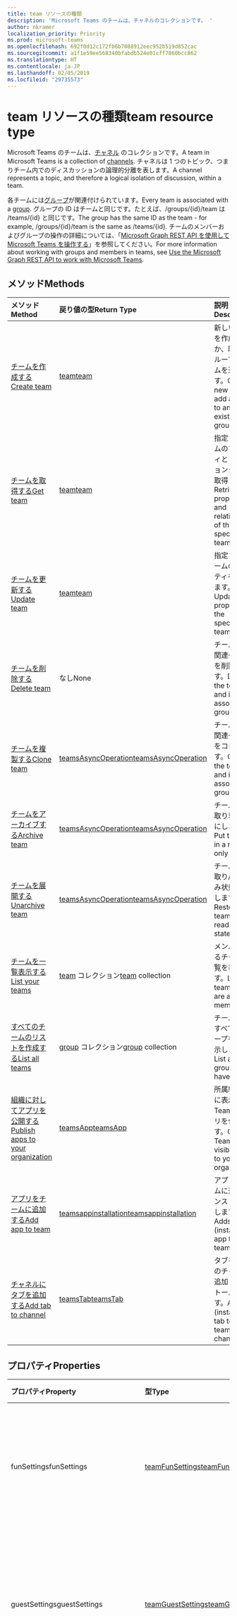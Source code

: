 ```yaml
---
title: team リソースの種類
description: 'Microsoft Teams のチームは、チャネルのコレクションです。 '
author: nkramer
localization_priority: Priority
ms.prod: microsoft-teams
ms.openlocfilehash: 692f0d12c172fb6b7088912eec952b519d852cac
ms.sourcegitcommit: a1f1e59ee568340bfabdb524e01cff7860bcc862
ms.translationtype: HT
ms.contentlocale: ja-JP
ms.lasthandoff: 02/05/2019
ms.locfileid: "29735573"
---
```

# <a name="team-resource-type"></a><span data-ttu-id="1b6e8-103">team リソースの種類</span><span class="sxs-lookup"><span data-stu-id="1b6e8-103">team resource type</span></span>



<span data-ttu-id="1b6e8-104">Microsoft Teams のチームは、[チャネル](channel.md) のコレクションです。</span><span class="sxs-lookup"><span data-stu-id="1b6e8-104">A team in Microsoft Teams is a collection of [channels](channel.md).</span></span> <span data-ttu-id="1b6e8-105">チャネルは 1 つのトピック、つまりチーム内でのディスカッションの論理的分離を表します。</span><span class="sxs-lookup"><span data-stu-id="1b6e8-105">A channel represents a topic, and therefore a logical isolation of discussion, within a team.</span></span>

<span data-ttu-id="1b6e8-106">各チームには[グループ](../resources/group.md)が関連付けられています。</span><span class="sxs-lookup"><span data-stu-id="1b6e8-106">Every team is associated with a [group](../resources/group.md).</span></span>
<span data-ttu-id="1b6e8-107">グループの ID はチームと同じです。たとえば、/groups/{id}/team は /teams/{id} と同じです。</span><span class="sxs-lookup"><span data-stu-id="1b6e8-107">The group has the same ID as the team - for example, /groups/{id}/team is the same as /teams/{id}.</span></span>
<span data-ttu-id="1b6e8-108">チームのメンバーおよびグループの操作の詳細については、「[Microsoft Graph REST API を使用して Microsoft Teams を操作する](teams-api-overview.md)」を参照してください。</span><span class="sxs-lookup"><span data-stu-id="1b6e8-108">For more information about working with groups and members in teams, see [Use the Microsoft Graph REST API to work with Microsoft Teams](teams-api-overview.md).</span></span>

## <a name="methods"></a><span data-ttu-id="1b6e8-109">メソッド</span><span class="sxs-lookup"><span data-stu-id="1b6e8-109">Methods</span></span>

| <span data-ttu-id="1b6e8-110">メソッド</span><span class="sxs-lookup"><span data-stu-id="1b6e8-110">Method</span></span>       | <span data-ttu-id="1b6e8-111">戻り値の型</span><span class="sxs-lookup"><span data-stu-id="1b6e8-111">Return Type</span></span>  |<span data-ttu-id="1b6e8-112">説明</span><span class="sxs-lookup"><span data-stu-id="1b6e8-112">Description</span></span>|
|:---------------|:--------|:----------|
|[<span data-ttu-id="1b6e8-113">チームを作成する</span><span class="sxs-lookup"><span data-stu-id="1b6e8-113">Create team</span></span>](../api/team-put-teams.md) | [<span data-ttu-id="1b6e8-114">team</span><span class="sxs-lookup"><span data-stu-id="1b6e8-114">team</span></span>](team.md) | <span data-ttu-id="1b6e8-115">新しいチームを作成するか、既存のグループにチームを追加します。</span><span class="sxs-lookup"><span data-stu-id="1b6e8-115">Create a new team, or add a team to an existing group.</span></span>|
|[<span data-ttu-id="1b6e8-116">チームを取得する</span><span class="sxs-lookup"><span data-stu-id="1b6e8-116">Get team</span></span>](../api/team-get.md) | [<span data-ttu-id="1b6e8-117">team</span><span class="sxs-lookup"><span data-stu-id="1b6e8-117">team</span></span>](team.md) | <span data-ttu-id="1b6e8-118">指定したチームのプロパティとリレーションシップを取得します。</span><span class="sxs-lookup"><span data-stu-id="1b6e8-118">Retrieve the properties and relationships of the specified team.</span></span>|
|[<span data-ttu-id="1b6e8-119">チームを更新する</span><span class="sxs-lookup"><span data-stu-id="1b6e8-119">Update team</span></span>](../api/team-update.md) | [<span data-ttu-id="1b6e8-120">team</span><span class="sxs-lookup"><span data-stu-id="1b6e8-120">team</span></span>](team.md) |<span data-ttu-id="1b6e8-121">指定されたチームのプロパティを更新します。</span><span class="sxs-lookup"><span data-stu-id="1b6e8-121">Update the properties of the specified team.</span></span> |
|[<span data-ttu-id="1b6e8-122">チームを削除する</span><span class="sxs-lookup"><span data-stu-id="1b6e8-122">Delete team</span></span>](/graph/api/group-delete?view=graph-rest-1.0) | <span data-ttu-id="1b6e8-123">なし</span><span class="sxs-lookup"><span data-stu-id="1b6e8-123">None</span></span> |<span data-ttu-id="1b6e8-124">チームとその関連グループを削除します。</span><span class="sxs-lookup"><span data-stu-id="1b6e8-124">Delete the team and its associated group.</span></span> |
|[<span data-ttu-id="1b6e8-125">チームを複製する</span><span class="sxs-lookup"><span data-stu-id="1b6e8-125">Clone team</span></span>](../api/team-clone.md) | [<span data-ttu-id="1b6e8-126">teamsAsyncOperation</span><span class="sxs-lookup"><span data-stu-id="1b6e8-126">teamsAsyncOperation</span></span>](../resources/teamsasyncoperation.md) |<span data-ttu-id="1b6e8-127">チームとその関連グループをコピーします。</span><span class="sxs-lookup"><span data-stu-id="1b6e8-127">Copy the team and its associated group.</span></span> |
|[<span data-ttu-id="1b6e8-128">チームをアーカイブする</span><span class="sxs-lookup"><span data-stu-id="1b6e8-128">Archive team</span></span>](../api/team-archive.md) | [<span data-ttu-id="1b6e8-129">teamsAsyncOperation</span><span class="sxs-lookup"><span data-stu-id="1b6e8-129">teamsAsyncOperation</span></span>](../resources/teamsasyncoperation.md) |<span data-ttu-id="1b6e8-130">チームを読み取り専用状態にします。</span><span class="sxs-lookup"><span data-stu-id="1b6e8-130">Put the team in a read-only state.</span></span> |
|[<span data-ttu-id="1b6e8-131">チームを展開する</span><span class="sxs-lookup"><span data-stu-id="1b6e8-131">Unarchive team</span></span>](../api/team-unarchive.md) | [<span data-ttu-id="1b6e8-132">teamsAsyncOperation</span><span class="sxs-lookup"><span data-stu-id="1b6e8-132">teamsAsyncOperation</span></span>](../resources/teamsasyncoperation.md) |<span data-ttu-id="1b6e8-133">チームを読み取り/書き込み状態に復元します。</span><span class="sxs-lookup"><span data-stu-id="1b6e8-133">Restore the team to a read-write state.</span></span> |
|[<span data-ttu-id="1b6e8-134">チームを一覧表示する</span><span class="sxs-lookup"><span data-stu-id="1b6e8-134">List your teams</span></span>](../api/user-list-joinedteams.md) | <span data-ttu-id="1b6e8-135">[team](team.md) コレクション</span><span class="sxs-lookup"><span data-stu-id="1b6e8-135">[team](team.md) collection</span></span> | <span data-ttu-id="1b6e8-136">メンバーであるチームの一覧を表示します。</span><span class="sxs-lookup"><span data-stu-id="1b6e8-136">List the teams you are a member of.</span></span> |
|[<span data-ttu-id="1b6e8-137">すべてのチームのリストを作成する</span><span class="sxs-lookup"><span data-stu-id="1b6e8-137">List all teams</span></span>](/graph/teams-list-all-teams) | <span data-ttu-id="1b6e8-138">[group](group.md) コレクション</span><span class="sxs-lookup"><span data-stu-id="1b6e8-138">[group](group.md) collection</span></span> | <span data-ttu-id="1b6e8-139">チームを持つすべてのグループを一覧表示します。</span><span class="sxs-lookup"><span data-stu-id="1b6e8-139">List all groups that have teams.</span></span> |
|[<span data-ttu-id="1b6e8-140">組織に対してアプリを公開する</span><span class="sxs-lookup"><span data-stu-id="1b6e8-140">Publish apps to your organization</span></span>](../resources/teamsapp.md)| [<span data-ttu-id="1b6e8-141">teamsApp</span><span class="sxs-lookup"><span data-stu-id="1b6e8-141">teamsApp</span></span>](../resources/teamsapp.md) | <span data-ttu-id="1b6e8-142">所属組織のみに表示する Teams アプリを作成します。</span><span class="sxs-lookup"><span data-stu-id="1b6e8-142">Create Teams apps visible only to your organization.</span></span> |
|[<span data-ttu-id="1b6e8-143">アプリをチームに追加する</span><span class="sxs-lookup"><span data-stu-id="1b6e8-143">Add app to team</span></span>](../api/teamsappinstallation-add.md) | [<span data-ttu-id="1b6e8-144">teamsappinstallation</span><span class="sxs-lookup"><span data-stu-id="1b6e8-144">teamsappinstallation</span></span>](teamsappinstallation.md) | <span data-ttu-id="1b6e8-145">アプリをチームに追加 (インストール) します。</span><span class="sxs-lookup"><span data-stu-id="1b6e8-145">Adds (installs) an app to a team.</span></span>|
|[<span data-ttu-id="1b6e8-146">チャネルにタブを追加する</span><span class="sxs-lookup"><span data-stu-id="1b6e8-146">Add tab to channel</span></span>](../api/teamstab-add.md) | [<span data-ttu-id="1b6e8-147">teamsTab</span><span class="sxs-lookup"><span data-stu-id="1b6e8-147">teamsTab</span></span>](../resources/teamstab.md) | <span data-ttu-id="1b6e8-148">タブをチームのチャネルに追加 (インストール) します。</span><span class="sxs-lookup"><span data-stu-id="1b6e8-148">Adds (installs) a tab to a team's channel.</span></span>|

## <a name="properties"></a><span data-ttu-id="1b6e8-149">プロパティ</span><span class="sxs-lookup"><span data-stu-id="1b6e8-149">Properties</span></span>

| <span data-ttu-id="1b6e8-150">プロパティ</span><span class="sxs-lookup"><span data-stu-id="1b6e8-150">Property</span></span> | <span data-ttu-id="1b6e8-151">型</span><span class="sxs-lookup"><span data-stu-id="1b6e8-151">Type</span></span>   | <span data-ttu-id="1b6e8-152">説明</span><span class="sxs-lookup"><span data-stu-id="1b6e8-152">Description</span></span> |
|:---------------|:--------|:----------|
|<span data-ttu-id="1b6e8-153">funSettings</span><span class="sxs-lookup"><span data-stu-id="1b6e8-153">funSettings</span></span>|[<span data-ttu-id="1b6e8-154">teamFunSettings</span><span class="sxs-lookup"><span data-stu-id="1b6e8-154">teamFunSettings</span></span>](teamfunsettings.md) |<span data-ttu-id="1b6e8-155">チームでの Giphy、ミーム、およびステッカーの使用を構成する設定。</span><span class="sxs-lookup"><span data-stu-id="1b6e8-155">Settings to configure use of Giphy, memes, and stickers in the team.</span></span>|
|<span data-ttu-id="1b6e8-156">guestSettings</span><span class="sxs-lookup"><span data-stu-id="1b6e8-156">guestSettings</span></span>|[<span data-ttu-id="1b6e8-157">teamGuestSettings</span><span class="sxs-lookup"><span data-stu-id="1b6e8-157">teamGuestSettings</span></span>](teamguestsettings.md) |<span data-ttu-id="1b6e8-158">ゲストがチームでチャネルを作成、更新、削除できるかどうかを構成する設定。</span><span class="sxs-lookup"><span data-stu-id="1b6e8-158">Settings to configure whether guests can create, update, or delete channels in the team.</span></span>|
|<span data-ttu-id="1b6e8-159">InternalId</span><span class="sxs-lookup"><span data-stu-id="1b6e8-159">InternalId</span></span> | <span data-ttu-id="1b6e8-160">string</span><span class="sxs-lookup"><span data-stu-id="1b6e8-160">string</span></span> | <span data-ttu-id="1b6e8-161">監査ログまたは [Office 365 マネージメント アクティビティ API](https://docs.microsoft.com/ja-JP/office/office-365-management-api/office-365-management-activity-api-reference) など、いくつかの場所で使用されているチームの一意の ID。</span><span class="sxs-lookup"><span data-stu-id="1b6e8-161">A unique ID for the team that has been used in a few places such as the audit log/[Office 365 Management Activity API](https://docs.microsoft.com/ja-JP/office/office-365-management-api/office-365-management-activity-api-reference).</span></span> |
|<span data-ttu-id="1b6e8-162">isArchived</span><span class="sxs-lookup"><span data-stu-id="1b6e8-162">isArchived</span></span>|<span data-ttu-id="1b6e8-163">Boolean</span><span class="sxs-lookup"><span data-stu-id="1b6e8-163">Boolean</span></span>|<span data-ttu-id="1b6e8-164">このチームが読み取り専用モードかどうか。</span><span class="sxs-lookup"><span data-stu-id="1b6e8-164">Whether this team is in read-only mode.</span></span> |
|<span data-ttu-id="1b6e8-165">memberSettings</span><span class="sxs-lookup"><span data-stu-id="1b6e8-165">memberSettings</span></span>|[<span data-ttu-id="1b6e8-166">teamMemberSettings</span><span class="sxs-lookup"><span data-stu-id="1b6e8-166">teamMemberSettings</span></span>](teammembersettings.md) |<span data-ttu-id="1b6e8-167">メンバーが特定のアクション (チャネルの作成、ボットの追加など) をチーム内で実行できるかどうかを構成する設定。</span><span class="sxs-lookup"><span data-stu-id="1b6e8-167">Settings to configure whether members can perform certain actions, for example, create channels and add bots, in the team.</span></span>|
|<span data-ttu-id="1b6e8-168">messagingSettings</span><span class="sxs-lookup"><span data-stu-id="1b6e8-168">messagingSettings</span></span>|[<span data-ttu-id="1b6e8-169">teamMessagingSettings</span><span class="sxs-lookup"><span data-stu-id="1b6e8-169">teamMessagingSettings</span></span>](teammessagingsettings.md) |<span data-ttu-id="1b6e8-170">チームでメッセージとメンションを構成する設定。</span><span class="sxs-lookup"><span data-stu-id="1b6e8-170">Settings to configure messaging and mentions in the team.</span></span>|
|<span data-ttu-id="1b6e8-171">webUrl</span><span class="sxs-lookup"><span data-stu-id="1b6e8-171">webUrl</span></span>|<span data-ttu-id="1b6e8-172">string (読み取り専用)</span><span class="sxs-lookup"><span data-stu-id="1b6e8-172">string (readonly)</span></span> | <span data-ttu-id="1b6e8-173">Microsoft Teams クライアントのチームに移動するハイパーリンク。</span><span class="sxs-lookup"><span data-stu-id="1b6e8-173">A hyperlink that will go to the team in the Microsoft Teams client.</span></span> <span data-ttu-id="1b6e8-174">これは、Microsoft Teams クライアントでチームを右クリックし、**[Get link to team]** を選択すると作成される URL です。</span><span class="sxs-lookup"><span data-stu-id="1b6e8-174">This is the URL that you get when you right-click a team in the Microsoft Teams client and select **Get link to team**.</span></span> <span data-ttu-id="1b6e8-175">この URL は不透明 blob として扱われる必要があり、また解析されません。</span><span class="sxs-lookup"><span data-stu-id="1b6e8-175">This URL should be treated as an opaque blob, and not parsed.</span></span> |

## <a name="relationships"></a><span data-ttu-id="1b6e8-176">リレーションシップ</span><span class="sxs-lookup"><span data-stu-id="1b6e8-176">Relationships</span></span>

| <span data-ttu-id="1b6e8-177">リレーションシップ</span><span class="sxs-lookup"><span data-stu-id="1b6e8-177">Relationship</span></span> | <span data-ttu-id="1b6e8-178">型</span><span class="sxs-lookup"><span data-stu-id="1b6e8-178">Type</span></span>   | <span data-ttu-id="1b6e8-179">説明</span><span class="sxs-lookup"><span data-stu-id="1b6e8-179">Description</span></span> |
|:---------------|:--------|:----------|
|<span data-ttu-id="1b6e8-180">channels</span><span class="sxs-lookup"><span data-stu-id="1b6e8-180">channels</span></span>|<span data-ttu-id="1b6e8-181">[channel](channel.md) コレクション</span><span class="sxs-lookup"><span data-stu-id="1b6e8-181">[channel](channel.md) collection</span></span>|<span data-ttu-id="1b6e8-182">チームに関連付けられているチャネルとメッセージのコレクション。</span><span class="sxs-lookup"><span data-stu-id="1b6e8-182">The collection of channels & messages associated with the team.</span></span>|
|<span data-ttu-id="1b6e8-183">installedApps</span><span class="sxs-lookup"><span data-stu-id="1b6e8-183">installedApps</span></span>|<span data-ttu-id="1b6e8-184">[teamsAppInstallation](teamsappinstallation.md) コレクション</span><span class="sxs-lookup"><span data-stu-id="1b6e8-184">[teamsAppInstallation](teamsappinstallation.md) collection</span></span>|<span data-ttu-id="1b6e8-185">このチームにインストールされているアプリ。</span><span class="sxs-lookup"><span data-stu-id="1b6e8-185">The apps installed in this team.</span></span>|

## <a name="json-representation"></a><span data-ttu-id="1b6e8-186">JSON 表記</span><span class="sxs-lookup"><span data-stu-id="1b6e8-186">JSON representation</span></span>

<span data-ttu-id="1b6e8-187">リソースの JSON 表記を次に示します。</span><span class="sxs-lookup"><span data-stu-id="1b6e8-187">The following is a JSON representation of the resource.</span></span>

<!-- {
  "blockType": "resource",
  "@odata.type": "microsoft.graph.team",
  "baseType": "microsoft.graph.entity"
}-->

```json
{  
  "guestSettings": {"@odata.type": "microsoft.graph.teamGuestSettings"},
  "memberSettings": {"@odata.type": "microsoft.graph.teamMemberSettings"},
  "messagingSettings": {"@odata.type": "microsoft.graph.teamMessagingSettings"},
  "funSettings": {"@odata.type": "microsoft.graph.teamFunSettings"},
  "internalId": "19:...big.number...@thread.skype",
  "isArchived": false,
  "webUrl": "https://...longUrl..."
}

```

<!-- uuid: 8fcb5dbc-d5aa-4681-8e31-b001d5168d79
2015-10-25 14:57:30 UTC -->
<!-- {
  "type": "#page.annotation",
  "description": "team resource",
  "keywords": "",
  "section": "documentation",
  "tocPath": ""
}-->

## <a name="see-also"></a><span data-ttu-id="1b6e8-188">関連項目</span><span class="sxs-lookup"><span data-stu-id="1b6e8-188">See Also</span></span>
- [<span data-ttu-id="1b6e8-189">チームを使用してグループを作成する</span><span class="sxs-lookup"><span data-stu-id="1b6e8-189">Creating a group with a team</span></span>](/graph/teams-create-group-and-team)
- [<span data-ttu-id="1b6e8-190">Teams API を使用する</span><span class="sxs-lookup"><span data-stu-id="1b6e8-190">Using Teams APIs</span></span>](teams-api-overview.md)
